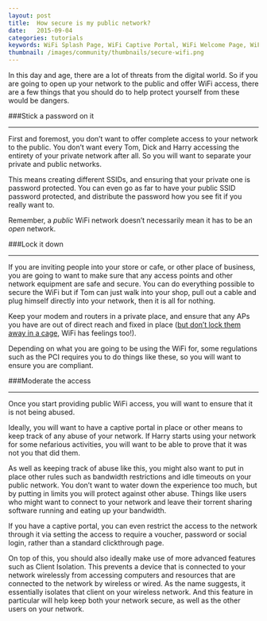 ```yaml
---
layout: post
title:  How secure is my public network?
date:   2015-09-04
categories: tutorials
keywords: WiFi Splash Page, WiFi Captive Portal, WiFi Welcome Page, WiFi security, 
thumbnail: /images/community/thumbnails/secure-wifi.png
---
```


In this day and age, there are a lot of threats from the digital world. So if you are going to open up your network to the public and offer WiFi access, there are a few things that you should do to help protect yourself from these would be dangers.

###Stick a password on it <hr>
First and foremost, you don’t want to offer complete access to your network to the public. You don’t want every Tom, Dick and Harry accessing the entirety of your private network after all. So you will want to separate your private and public networks.

This means creating different SSIDs, and ensuring that your private one is password protected. You can even go as far to have your public SSID password protected, and distribute the password how you see fit if you really want to.

Remember, a *public* WiFi network doesn’t necessarily mean it has to be an *open* network.

###Lock it down <hr>

If you are inviting people into your store or cafe, or other place of business, you are going to want to make sure that any access points and other network equipment are safe and secure. You can do everything possible to secure the WiFi but if Tom can just walk into your shop, pull out a cable and plug himself directly into your network, then it is all for nothing.

Keep your modem and routers in a private place, and ensure that any APs you have are out of direct reach and fixed in place (<a href="https://cucumberwifi.io/community/tutorials/installing-your-wifi-access-points.html">but don’t lock them away in a cage</a>, WiFi has feelings too!). 

Depending on what you are going to be using the WiFi for, some regulations such as the PCI requires you to do things like these, so you will want to ensure you are compliant.

###Moderate the access <hr>
Once you start providing public WiFi access, you will want to ensure that it is not being abused.

Ideally, you will want to have a captive portal in place or other means to keep track of any abuse of your network. If Harry starts using your network for some nefarious activities, you will want to be able to prove that it was not you that did them.

As well as keeping track of abuse like this, you might also want to put in place other rules such as bandwidth restrictions and idle timeouts on your public network. You don’t want to water down the experience too much, but by putting in limits you will protect against other abuse. Things like users who might want to connect to your network and leave their torrent sharing software running and eating up your bandwidth.

If you have a captive portal, you can even restrict the access to the network through it via setting the access to require a voucher, password or social login, rather than a standard clickthrough page.

On top of this, you should also ideally make use of more advanced features such as Client Isolation. This prevents a device that is connected to your network wirelessly from accessing computers and resources that are connected to the network by wireless or wired. As the name suggests, it essentially isolates that client on your wireless network. And this feature in particular will help keep both your network secure, as well as the other users on your network.

<br>
